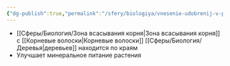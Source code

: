 ```yaml
---
{"dg-publish":true,"permalink":"/sfery/biologiya/vnesenie-udobrenij-v-pritsvolnye-krugi/","tags":["Ботаника"]}
---
```


- [[Сферы/Биология/Зона всасывания корня\|Зона всасывания корня]] с [[Корневые волоски\|Корневые волоски]] [[Сферы/Биология/Деревья\|деревьев]] находится по краям
- Улучшает минеральное питание растения 